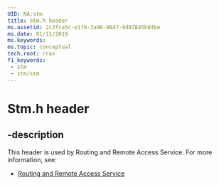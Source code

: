 ```yaml
---
UID: NA:stm
title: Stm.h header
ms.assetid: 2c3fca5c-e1f9-3a98-9847-9d97845b84be
ms.date: 01/11/2019
ms.keywords: 
ms.topic: conceptual
tech.root: rras
f1_keywords:
 - stm
 - stm/stm
---
```


# Stm.h header


## -description

This header is used by Routing and Remote Access Service. For more information, see:

- [Routing and Remote Access Service](../_rras/index.md)

